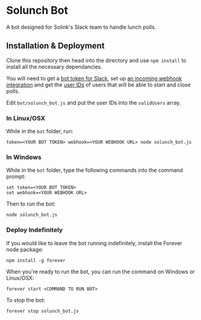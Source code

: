 # Solunch Bot

A bot designed for Solink's Slack team to handle lunch polls.

## Installation & Deployment

Clone this repository then head into the directory and use `npm install` to install all the necessary dependancies.

You will need to get a [bot token for Slack](https://my.slack.com/services/new/bot), set up [an incoming webhook integration](https://my.slack.com/services/new/incoming-webhook/) and get the [user IDs](https://api.slack.com/methods/users.list) of users that will be able to start and close polls. 

Edit `bot/solunch_bot.js` and put the user IDs into the `validUsers` array.

### In Linux/OSX

While in the `bot` folder, run:

```
token=<YOUR BOT TOKEN> webhook=<YOUR WEBHOOK URL> node solunch_bot.js
```

### In Windows

While in the `bot` folder, type the following commands into the command prompt:

```
set token=<YOUR BOT TOKEN>
set webhook=<YOUR WEBHOOK URL>
```

Then to run the bot:

```
node solunch_bot.js
```

### Deploy Indefinitely

If you would like to leave the bot running indefinitely, install the Forever node package:

```
npm install -g forever
```

When you're ready to run the bot, you can run the command on Windows or Linux/OSX:

```
forever start <COMMAND TO RUN BOT>
```

To stop the bot:

```
forever stop solunch_bot.js
```
